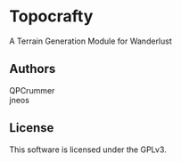 # Topocrafty
A Terrain Generation Module for Wanderlust

## Authors
QPCrummer\
jneos

## License
This software is licensed under the GPLv3.